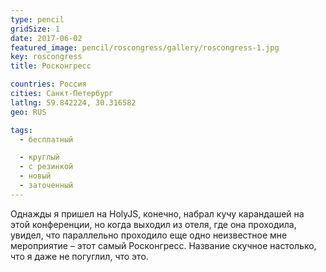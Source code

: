 ```yaml
---
type: pencil
gridSize: 1
date: 2017-06-02
featured_image: pencil/roscongress/gallery/roscongress-1.jpg
key: roscongress
title: Росконгресс

countries: Россия
cities: Санкт-Петербург
latlng: 59.842224, 30.316582
geo: RUS

tags:
  - бесплатный

  - круглый
  - с резинкой
  - новый
  - заточенный
---
```


Однажды я пришел на HolyJS, конечно, набрал кучу карандашей на этой конференции, но когда выходил из отеля, где она проходила, увидел, что параллельно проходило еще одно неизвестное мне мероприятие – этот самый Росконгресс. Название скучное настолько, что я даже не погуглил, что это.
